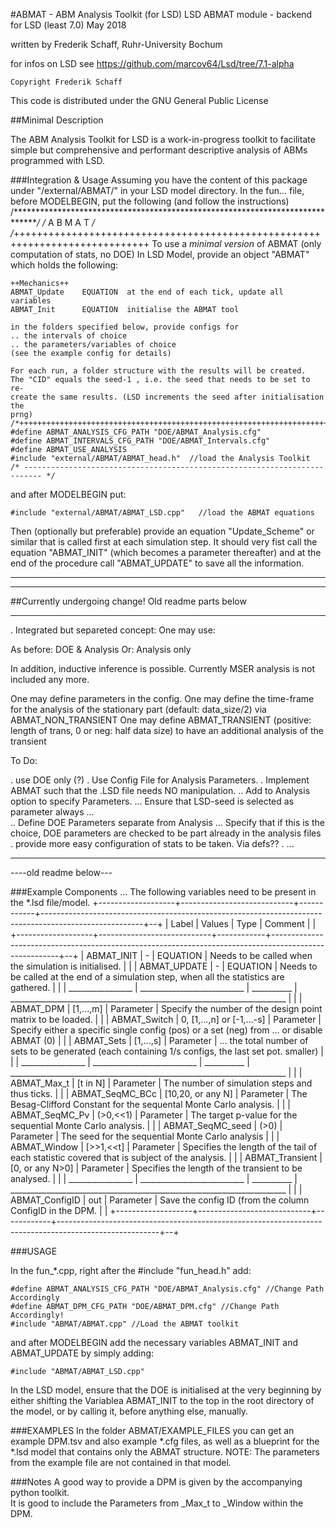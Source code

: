 
#ABMAT - ABM Analysis Toolkit (for LSD)
 LSD ABMAT module - backend for LSD (least 7.0)                                     May 2018

  written by Frederik Schaff, Ruhr-University Bochum

  for infos on LSD see https://github.com/marcov64/Lsd/tree/7.1-alpha 

    Copyright Frederik Schaff

  This code is distributed under the GNU General Public License


##Minimal Description

The ABM Analysis Toolkit for LSD is a work-in-progress toolkit to facilitate simple but comprehensive and performant descriptive analysis of ABMs programmed with LSD.

###Integration & Usage
Assuming you have the content of this package under "/external/ABMAT/" in your LSD model directory. In the fun... file, before MODELBEGIN, put the following (and follow the instructions)
    /******************************************************************************/
    /*          A B M A T                                                    */
    /*+++++++++++++++++++++++++++++++++++++++++++++++++++++++++++++++++++++++++++++
    To use a _minimal version_ of ABMAT (only computation of stats, no DOE)
    In LSD Model, provide an object "ABMAT" which holds the following:

    ++Mechanics++
    ABMAT_Update    EQUATION  at the end of each tick, update all variables
    ABMAT_Init      EQUATION  initialise the ABMAT tool
    
    in the folders specified below, provide configs for
    .. the intervals of choice
    .. the parameters/variables of choice
    (see the example config for details)
    
    For each run, a folder structure with the results will be created.
    The "CID" equals the seed-1 , i.e. the seed that needs to be set to re-
    create the same results. (LSD increments the seed after initialisation the
    prng)
    /*++++++++++++++++++++++++++++++++++++++++++++++++++++++++++++++++++++++++++++*/
    #define ABMAT_ANALYSIS_CFG_PATH "DOE/ABMAT_Analysis.cfg"
    #define ABMAT_INTERVALS_CFG_PATH "DOE/ABMAT_Intervals.cfg"
    #define ABMAT_USE_ANALYSIS                               
    #include "external/ABMAT/ABMAT_head.h"  //load the Analysis Toolkit
    /* -------------------------------------------------------------------------- */
and after MODELBEGIN put:

    #include "external/ABMAT/ABMAT_LSD.cpp"   //load the ABMAT equations

Then (optionally but preferable) provide an equation "Update_Scheme" or similar that is called first at each simulation step. It should very fist call the equation "ABMAT_INIT" (which becomes a parameter thereafter) and at the end of the procedure call "ABMAT_UPDATE" to save all the information.
___
___
##Currently undergoing change! Old readme parts below
___
. Integrated but separeted concept: One may use:

As before: DOE & Analysis
Or: Analysis only

In addition, inductive inference is possible.
Currently MSER analysis is not included any more.

One may define parameters in the config.
One may define the time-frame for the analysis of the stationary part (default: data_size/2) via ABMAT_NON_TRANSIENT
One may define ABMAT_TRANSIENT (positive: length of trans, 0 or neg: half data size) to have an additional analysis of the transient 

To Do:

. use DOE only (?)
. Use Config File for Analysis Parameters.
. Implement ABMAT such that the .LSD file needs NO manipulation.
  .. Add to Analysis option to specify Parameters. 
    ... Ensure that LSD-seed is selected as parameter always
    ...   
  .. Define DOE Parameters separate from Analysis
    ... Specify that if this is the choice, DOE parameters are checked to be
        part already in the analysis files
. provide more easy configuration of stats to be taken. Via defs??
. ...

- - -

----old readme below---

###Example Components ...
The following variables need to be present in the *.lsd file/model.
+-------------------+----------------------------+------------+-------------------------------------------------------------------------------------------------------+--+
|      Label        |         Values             |    Type    |                                                Comment                                                |  |
+-------------------+----------------------------+------------+-------------------------------------------------------------------------------------------------------+--+
| ABMAT_INIT        | -                          | EQUATION   | Needs to be called when the simulation is initialised.                                                |  |
| ABMAT_UPDATE      | -                          | EQUATION   | Needs to be called at the end of a simulation step, when all the statistics are gathered.             |  |
| ________________  | __________________________ | __________ | _____________________________________________________________________                                 |  |
| ABMAT_DPM         | [1,...,m]                  | Parameter  | Specify the number of the design point matrix to be loaded.                                           |  |
| ABMAT_Switch      | 0, [1,...,n] or [-1,...-s] | Parameter  | Specify either a specific single config (pos) or a set (neg) from ... or disable ABMAT (0)            |  |
| ABMAT_Sets        | [1,...,s]                  | Parameter  | ... the total number of sets to be generated (each containing 1/s configs, the last set pot. smaller) |  |
| ________________  | __________________________ | __________ | _____________________________________________________________________                                 |  |
| ABMAT_Max_t       | [t in N]                   | Parameter  | The number of simulation steps and thus ticks.                                                        |  |
| ABMAT_SeqMC_BCc   | [10,20, or any N]          | Parameter  | The Besag-Clifford Constant for the sequental Monte Carlo analysis.                                   |  |
| ABMAT_SeqMC_Pv    | (>0,<<1)                   | Parameter  | The target p-value for the sequential Monte Carlo analysis.                                           |  |
| ABMAT_SeqMC_seed  | (>0)                       | Parameter  | The seed for the sequential Monte Carlo analysis                                                      |  |
| ABMAT_Window      | [>>1,<<t]                  | Parameter  | Specifies the length of the tail of each statistic covered that is subject of the analysis.           |  |
| ABMAT_Transient   | [0, or any N>0]            | Parameter  | Specifies the length of the transient to be analysed.                                                 |  | 
| ________________  | __________________________ | __________ | _____________________________________________________________________                                 |  |
| ABMAT_ConfigID    | out                        | Parameter  | Save the config ID (from the column ConfigID in the DPM.                                              |  |
+-------------------+----------------------------+------------+-------------------------------------------------------------------------------------------------------+--+

###USAGE

In the fun_*.cpp, right after the #include "fun_head.h" add:

    #define ABMAT_ANALYSIS_CFG_PATH "DOE/ABMAT_Analysis.cfg" //Change Path Accordingly
    #define ABMAT_DPM_CFG_PATH "DOE/ABMAT_DPM.cfg" //Change Path Accordingly! 
    #include "ABMAT/ABMAT.cpp" //Load the ABMAT toolkit

and after MODELBEGIN add the necessary variables ABMAT_INIT and ABMAT_UPDATE 
by simply adding:

	#include "ABMAT/ABMAT_LSD.cpp"

In the LSD model, ensure that the DOE is initialised at the very beginning by 
either shifting the Variablea ABMAT_INIT to the top in the root directory of
the model, or by calling it, before anything else, manually.


###EXAMPLES
In the folder ABMAT/EXAMPLE_FILES you can get an example DPM.tsv and also 
example *.cfg files, as well as a blueprint for the *.lsd model that contains
only the ABMAT structure. NOTE: The parameters from the example file are not 
contained in that model.

###Notes
A good way to provide a DPM is given by the accompanying python toolkit.  
It is good to include the Parameters from _Max_t to _Window within the DPM. 